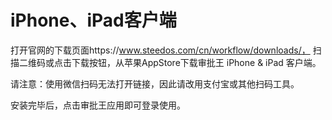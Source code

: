 # iPhone、iPad客户端

打开官网的下载页面https://www.steedos.com/cn/workflow/downloads/， 扫描二维码或点击下载按钮，从苹果AppStore下载审批王 iPhone & iPad 客户端。

请注意：使用微信扫码无法打开链接，因此请改用支付宝或其他扫码工具。

安装完毕后，点击审批王应用即可登录使用。

